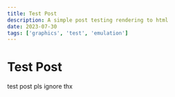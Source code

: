 ```yaml
---
title: Test Post
description: A simple post testing rendering to html
date: 2023-07-30
tags: ['graphics', 'test', 'emulation']
---
```


# Test Post

test post pls ignore thx
